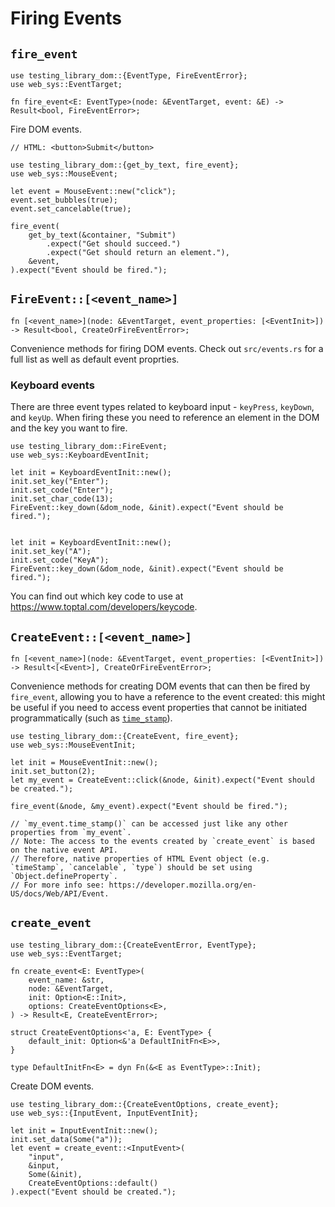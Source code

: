 # Firing Events

<!-- > **Note**
>
> Most projects have a few use cases for `fire_event`, but the majority of the time you should probably use `testing-library-user-event`. -->

## `fire_event`

```rust,ignore
use testing_library_dom::{EventType, FireEventError};
use web_sys::EventTarget;

fn fire_event<E: EventType>(node: &EventTarget, event: &E) -> Result<bool, FireEventError>;
```

Fire DOM events.

```rust,ignore
// HTML: <button>Submit</button>

use testing_library_dom::{get_by_text, fire_event};
use web_sys::MouseEvent;

let event = MouseEvent::new("click");
event.set_bubbles(true);
event.set_cancelable(true);

fire_event(
    get_by_text(&container, "Submit")
        .expect("Get should succeed.")
        .expect("Get should return an element."),
    &event,
).expect("Event should be fired.");
```

## `FireEvent::[<event_name>]`

```rust,ignore
fn [<event_name>](node: &EventTarget, event_properties: [<EventInit>]) -> Result<bool, CreateOrFireEventError>;
```

Convenience methods for firing DOM events. Check out `src/events.rs` for a full list as well as default event proprties.

<!-- TODO: target, data transfer -->

### Keyboard events

There are three event types related to keyboard input - `keyPress`, `keyDown`, and `keyUp`. When firing these you need to reference an element in the DOM and the key you want to fire.

```rust,ignore
use testing_library_dom::FireEvent;
use web_sys::KeyboardEventInit;

let init = KeyboardEventInit::new();
init.set_key("Enter");
init.set_code("Enter");
init.set_char_code(13);
FireEvent::key_down(&dom_node, &init).expect("Event should be fired.");


let init = KeyboardEventInit::new();
init.set_key("A");
init.set_code("KeyA");
FireEvent::key_down(&dom_node, &init).expect("Event should be fired.");
```

You can find out which key code to use at https://www.toptal.com/developers/keycode.

## `CreateEvent::[<event_name>]`

```rust,ignore
fn [<event_name>](node: &EventTarget, event_properties: [<EventInit>]) -> Result<[<Event>], CreateOrFireEventError>;
```

Convenience methods for creating DOM events that can then be fired by `fire_event`, allowing you to have a reference to the event created: this might be useful if you need to access event properties that cannot be initiated programmatically (such as [`time_stamp`](https://docs.rs/web-sys/latest/web_sys/struct.Event.html#method.time_stamp)).

```rust,ignore
use testing_library_dom::{CreateEvent, fire_event};
use web_sys::MouseEventInit;

let init = MouseEventInit::new();
init.set_button(2);
let my_event = CreateEvent::click(&node, &init).expect("Event should be created.");

fire_event(&node, &my_event).expect("Event should be fired.");

// `my_event.time_stamp()` can be accessed just like any other properties from `my_event`.
// Note: The access to the events created by `create_event` is based on the native event API.
// Therefore, native properties of HTML Event object (e.g. `timeStamp`, `cancelable`, `type`) should be set using `Object.defineProperty`.
// For more info see: https://developer.mozilla.org/en-US/docs/Web/API/Event.
```

## `create_event`

```rust,ignore
use testing_library_dom::{CreateEventError, EventType};
use web_sys::EventTarget;

fn create_event<E: EventType>(
    event_name: &str,
    node: &EventTarget,
    init: Option<E::Init>,
    options: CreateEventOptions<E>,
) -> Result<E, CreateEventError>;

struct CreateEventOptions<'a, E: EventType> {
    default_init: Option<&'a DefaultInitFn<E>>,
}

type DefaultInitFn<E> = dyn Fn(&<E as EventType>::Init);
```

Create DOM events.

```rust,ignore
use testing_library_dom::{CreateEventOptions, create_event};
use web_sys::{InputEvent, InputEventInit};

let init = InputEventInit::new();
init.set_data(Some("a"));
let event = create_event::<InputEvent>(
    "input",
    &input,
    Some(&init),
    CreateEventOptions::default()
).expect("Event should be created.");
```
